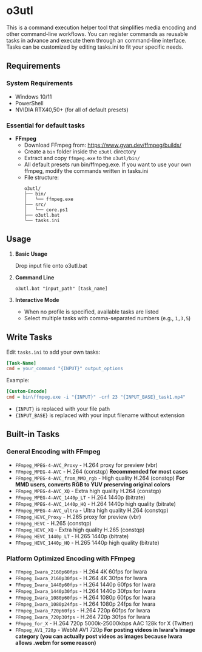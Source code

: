 # o3utl

This is a command execution helper tool that simplifies media encoding and other command-line workflows. You can register commands as reusable tasks in advance and execute them through an command-line interface. Tasks can be customized by editing tasks.ini to fit your specific needs.

## Requirements

### System Requirements
- Windows 10/11
- PowerShell
- NVIDIA RTX40,50+ (for all of default presets)

### Essential for default tasks
- **FFmpeg**
  - Download FFmpeg from: https://www.gyan.dev/ffmpeg/builds/
  - Create a `bin` folder inside the `o3utl` directory
  - Extract and copy `ffmpeg.exe` to the `o3utl/bin/`
  - All default presets run bin/ffmpeg.exe. If you want to use your own ffmpeg, modify the commands written in tasks.ini
  - File structure:
    ```
    o3utl/
    ├── bin/
    │   └── ffmpeg.exe
    ├── src/
    │   └── core.ps1
    ├── o3utl.bat
    └── tasks.ini
    ```

## Usage

1. **Basic Usage**
   
   Drop input file onto o3utl.bat

2. **Command Line**
   ```batch
   o3utl.bat "input_path" [task_name]
   ```

3. **Interactive Mode**
   - When no profile is specified, available tasks are listed
   - Select multiple tasks with comma-separated numbers (e.g., `1,3,5`)

## Write Tasks

Edit `tasks.ini` to add your own tasks:

```ini
[Task-Name]
cmd = your_command "{INPUT}" output_options
```

Example:
```ini
[Custom-Encode]
cmd = bin\ffmpeg.exe -i "{INPUT}" -crf 23 "{INPUT_BASE}_task1.mp4"
```

- `{INPUT}` is replaced with your file path
- `{INPUT_BASE}` is replaced with your input filename without extension

## Built-in Tasks

### General Encoding with FFmpeg
- `FFmpeg_MPEG-4-AVC_Proxy` - H.264 proxy for preview (vbr)
- `FFmpeg_MPEG-4-AVC` - H.264 (constqp) **Recommended for most cases**
- `FFmpeg_MPEG-4-AVC_from_MMD_rgb` - High quality H.264 (constqp) **For MMD users, converts RGB to YUV preserving original colors**
- `FFmpeg_MPEG-4-AVC_XQ` - Extra high quality H.264 (constqp)
- `FFmpeg_MPEG-4-AVC_1440p_LT` - H.264 1440p (bitrate)
- `FFmpeg_MPEG-4-AVC_1440p_HQ` - H.264 1440p high quality (bitrate)
- `FFmpeg_MPEG-4-AVC_ultra` - Ultra high quality H.264 (constqp)
- `FFmpeg_HEVC_Proxy` - H.265 proxy for preview (vbr)
- `FFmpeg_HEVC` - H.265 (constqp)
- `FFmpeg_HEVC_XQ` - Extra high quality H.265 (constqp)
- `FFmpeg_HEVC_1440p_LT` - H.265 1440p (bitrate)
- `FFmpeg_HEVC_1440p_HQ` - H.265 1440p high quality (bitrate)

### Platform Optimized Encoding with FFmpeg
- `FFmpeg_Iwara_2160p60fps` - H.264 4K 60fps for Iwara
- `FFmpeg_Iwara_2160p30fps` - H.264 4K 30fps for Iwara
- `FFmpeg_Iwara_1440p60fps` - H.264 1440p 60fps for Iwara
- `FFmpeg_Iwara_1440p30fps` - H.264 1440p 30fps for Iwara
- `FFmpeg_Iwara_1080p60fps` - H.264 1080p 60fps for Iwara
- `FFmpeg_Iwara_1080p24fps` - H.264 1080p 24fps for Iwara
- `FFmpeg_Iwara_720p60fps` - H.264 720p 60fps for Iwara
- `FFmpeg_Iwara_720p30fps` - H.264 720p 30fps for Iwara
- `FFmpeg_for_X` - H.264 720p 5000k-25000kbps AAC 128k for X (Twitter)
- `FFmpeg_AV1_720p` - WebM AV1 720p **For posting videos in Iwara's image category (you can actually post videos as images because Iwara allows .webm for some reason)**
